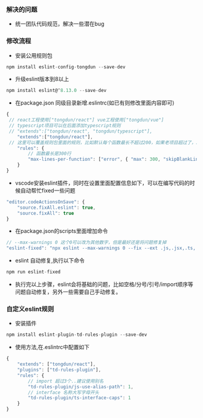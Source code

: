 ### 解决的问题

- 统一团队代码规范，解决一些潜在bug

### 修改流程

- 安装公用规则包

``` javascript
npm install eslint-config-tongdun --save-dev
```

- 升级eslint版本到8以上

``` javascript
npm install eslint@^8.13.0 --save-dev
```

- 在package.json 同级目录新增.eslintrc(如已有则修改里面内容即可)

``` javascript
{
 // react工程使用["tongdun/react"] vue工程使用["tongdun/vue"]
 // typescript项目可以在后面添加typescript规则
 // "extends":["tongdun/react", "tongdun/typescript"],
    "extends":["tongdun/react"],
 // 这里可以覆盖规则包里面的规则，比如默认每个函数最长不超过200，如果老项目超过了，就可以自定义修改
    "rules": {
        // 函数最长是300行
        "max-lines-per-function": ["error", { "max": 300, "skipBlankLines": true, "skipComments": true }],
    }
}
```

- vscode安装eslint插件，同时在设置里面配置信息如下，可以在编写代码的时候自动帮忙fixed一些问题

``` javascript
"editor.codeActionsOnSave": {
    "source.fixAll.eslint": true,
    "source.fixAll": true
}
```

- 在package.json的scripts里面增加命令

``` javascript
// --max-warnings 0 这个0可以改为其他数字，但是最好还是将问题修复掉
"eslint-fixed": "npx eslint --max-warnings 0 --fix --ext .js,.jsx,.ts,.tsx,.vue ./src"
```

- eslint 自动修复,执行以下命令

``` javascript
npm run eslint-fixed
```

- 执行完以上步骤，eslint会将基础的问题，比如空格/分号/引号/import顺序等问题自动修复，另外一些需要自己手动修复。

### 自定义eslint规则

- 安装插件

``` javascript
npm install eslint-plugin-td-rules-plugin --save-dev
```

- 使用方法,在.eslintrc中配置如下

``` javascript
{
    "extends": ["tongdun/react"],
    "plugins": ["td-rules-plugin"],
    "rules": {
        // import 超过3个..建议使用别名
        "td-rules-plugin/js-use-alias-path": 1,
        // interface 名称大写字母开头
        "td-rules-plugin/ts-interface-caps": 1
    }
}
```

